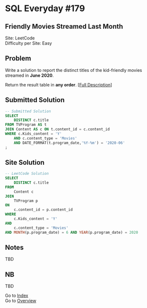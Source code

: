 # SQL Everyday \#179

## Friendly Movies Streamed Last Month

Site: LeetCode\
Difficulty per Site: Easy

## Problem

Write a solution to report the distinct titles of the kid-friendly movies streamed in **June 2020**.

Return the result table in **any order**. [[Full Description](https://leetcode.com/problems/friendly-movies-streamed-last-month/description/)]

## Submitted Solution

```sql
-- Submitted Solution
SELECT
    DISTINCT c.title
FROM TVProgram AS t
JOIN Content AS c ON t.content_id = c.content_id
WHERE c.Kids_content = 'Y'
    AND c.content_type = 'Movies'
    AND DATE_FORMAT(t.program_date,'%Y-%m') = '2020-06'
;
```

## Site Solution

```sql
-- LeetCode Solution 
SELECT 
    DISTINCT c.title
FROM 
    Content c
JOIN 
    TVProgram p
ON 
    c.content_id = p.content_id
WHERE 
    c.Kids_content = 'Y'
AND 
    c.content_type = 'Movies'
AND MONTH(p.program_date) = 6 AND YEAR(p.program_date) = 2020
```

## Notes

TBD

## NB

TBD

Go to [Index](../?tab=readme-ov-file#index)\
Go to [Overview](../?tab=readme-ov-file)

